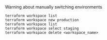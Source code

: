 Warning about manually switching environments

```
terraform workspace list
terraform workspace new production
terraform workspace list
terraform workspace select staging
terraform workspace delete <workspace_name>
```
